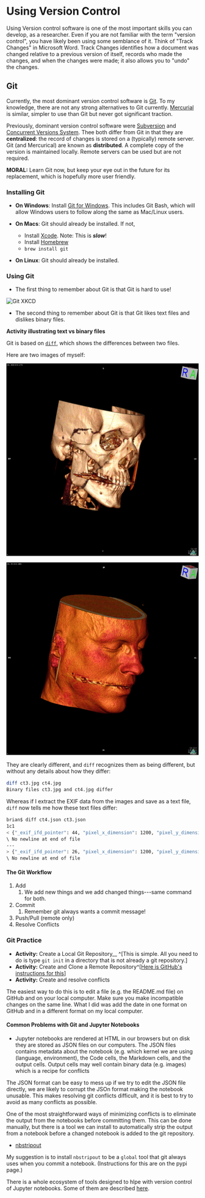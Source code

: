 # Using Version Control

Using Version control software is one of the most important skills you can develop, as a researcher. Even if you are not familiar with the term "version control", you have likely been using some semblance of it. Think of "Track Changes" in Microsoft Word. Track Changes identifies how a document was changed relative to a previous version of itself, records who made the changes, and when the changes were made; it also allows you to "undo" the changes.

## Git

Currently, the most dominant version control software is [Git](https://git-scm.com/). To my knowledge, there are not any strong alternatives to Git currently. [Mercurial](https://www.mercurial-scm.org/) is similar, simpler to use than Git but never got significant traction.

Previously, dominant version control software were [Subversion](https://subversion.apache.org/) and [Concurrent Versions System](https://en.wikipedia.org/wiki/Concurrent_Versions_System). Thee both differ from Git in that they are __centralized__: the record of changes is stored on a (typically) remote server. Git (and Mercurical) are known as __distributed__. A complete copy of the version is maintained locally. Remote servers can be used but are not required.

__MORAL:__ Learn Git now, but keep your eye out in the future for its replacement, which is hopefully more user friendly.


### Installing Git

- __On Windows__: Install [Git for Windows](https://gitforwindows.org/). This includes Git Bash, which will allow Windows users to follow along the same as Mac/Linux users.

- __On Macs__: Git should already be installed. If not,
    - Install [Xcode](https://apps.apple.com/au/app/xcode/id497799835?mt=12). Note: This is *__slow__*!
    - Install [Homebrew](https://brew.sh/)
    - `brew install git`
- __On Linux__: Git should already be installed.


### Using Git

- The first thing to remember about Git is that Git is hard to use!

![Git XKCD](https://imgs.xkcd.com/comics/git.png)

- The second thing to remember about Git is that Git likes text files and dislikes binary files.

__Activity illustrating text vs binary files__

Git is based on [`diff`](https://en.wikipedia.org/wiki/Diff), which shows the differences between two files.

Here are two images of myself:

![skeletal self](./media/ct3.jpg)

![skin self](./media/ct4.jpg)

They are clearly different, and `diff` recognizes them as being different, but without any details about how they differ:

```bash
diff ct3.jpg ct4.jpg
Binary files ct3.jpg and ct4.jpg differ
```

Whereas if I extract the EXIF data from the images and save as a text file, `diff` now tells me how these text files differ:

```bash
brian$ diff ct4.json ct3.json
1c1
< {"_exif_ifd_pointer": 44, "pixel_x_dimension": 1200, "pixel_y_dimension": 1202, "make": "Horos"}
\ No newline at end of file
---
> {"_exif_ifd_pointer": 26, "pixel_x_dimension": 1200, "pixel_y_dimension": 1202}
\ No newline at end of file
```

#### The Git Workflow

1. Add
    1. We add new things and we add changed things---same command for both.
1. Commit
    1. Remember git always wants a commit message!
1. Push/Pull (remote only)
1. Resolve Conflicts

### Git Practice

- __Activity:__ Create a Local Git Repository__ ^[This is simple. All you need to do is type `git init` in a directory that is not already a git repository.]
- __Activity:__ Create and Clone a Remote Repository^[[Here is GitHub's instructions for this](https://docs.github.com/en/github/getting-started-with-github/create-a-repo)]
- __Activity:__ Create and resolve conflicts

The easiest way to do this is to edit a file (e.g. the README.md file) on GitHub and on your local computer. Make sure you make incompatible changes on the same line. What I did was add the date in one format on GitHub and in a different format on my local computer.

#### Common Problems with Git and Jupyter Notebooks

- Jupyter notebooks are rendered at HTML in our browsers but on disk they are stored as JSON files on our computers. The JSON files contains metadata about the notebook (e.g. which kernel we are using (language, environment), the Code cells, the Markdown cells, and the output cells. Output cells may well contain binary data (e.g. images) which is a recipe for conflicts

The JSON format can be easy to mess up if we try to edit the JSON file directly, we are likely to corrupt the JSOn format making the notebook unusable. This makes resolving git conflicts difficult, and it is best to try to avoid as many conflicts as possible.

One of the most straightforward ways of minimizing conflicts is to eliminate the output from the notebooks before committing them. This can be done manually, but there is a tool we can install to automatically strip the output from a notebook before a changed notebook is added to the git repository.

- [nbstripout](https://pypi.org/project/nbstripout/)

My suggestion is to install `nbstripout` to be a `global` tool that git always uses when you commit a notebook. (Instructions for this are on the pypi page.)

There is a whole ecosystem of tools designed to hlpe with version control of Jupyter notebooks. Some of them are described [here](https://towardsdatascience.com/how-to-version-control-jupyter-notebooks-ccf0be144319).
